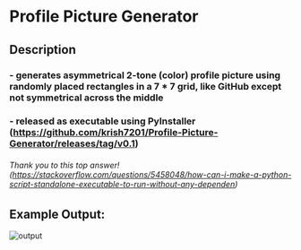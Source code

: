 # Profile Picture Generator
## Description
### - generates asymmetrical 2-tone (color) profile picture using randomly placed rectangles in a 7 * 7 grid, like GitHub except not symmetrical across the middle
### - released as executable using PyInstaller (https://github.com/krish7201/Profile-Picture-Generator/releases/tag/v0.1)
###### Thank you to this top answer! (https://stackoverflow.com/questions/5458048/how-can-i-make-a-python-script-standalone-executable-to-run-without-any-dependen)

## Example Output:
![output](https://github.com/user-attachments/assets/c0403190-c1cb-4618-8766-ffa566b0349b)
